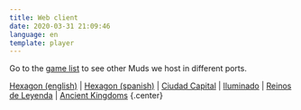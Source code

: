 ```yaml
---
title: Web client
date: 2020-03-31 21:09:46
language: en
template: player
---
```


Go to the [game list](/games/) to see other Muds we host in different ports.

[Hexagon (english)](/play/?port=5000) | [Hexagon (spanish)](/play/?port=5002) | [Ciudad Capital](/play/?port=5010) | [Iluminado](/play/?port=5030) | [Reinos de Leyenda](/play/?port=5020) | [Ancient Kingdoms](/play/?port=5040) {.center}